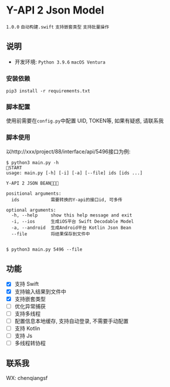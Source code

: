 # Y-API 2 Json Model
`1.0.0` `自动构建.swift` `支持嵌套类型` `支持批量操作`

## 说明
- 开发环境: `Python 3.9.6` `macOS Ventura`
### 安装依赖
```shell
pip3 install -r requirements.txt
```

### 脚本配置
使用前需要在`config.py`中配置 UID, TOKEN等, 如果有疑惑, 请联系我

### 脚本使用

以http://xxx/project/88/interface/api/5496接口为例:
```shell
$ python3 main.py -h           
🚀START
usage: main.py [-h] [-i] [-a] [--file] ids [ids ...]

Y-API 2 JSON BEAN🚀🚀🚀

positional arguments:
  ids            需要转换的Y-api的接口id, 可多传

optional arguments:
  -h, --help     show this help message and exit
  -i, --ios      生成iOS平台 Swift Decodable Model
  -a, --android  生成Android平台 Kotlin Json Bean
  --file         将结果保存到文件中


$ python3 main.py 5496 --file
```

## 功能
- [x] 支持 Swift
- [x] 支持输入结果到文件中
- [x] 支持嵌套类型
- [ ] 优化异常捕获
- [ ] 支持多线程
- [ ] 配置信息本地缓存, 支持自动登录, 不需要手动配置
- [ ] 支持 Kotlin
- [ ] 支持 Js
- [ ] 多线程转协程

## 联系我
WX: chenqiangsf